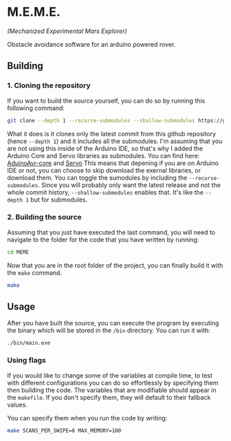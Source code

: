 # M.E.M.E.
*(Mechanized Experimental Mars Explorer)*

Obstacle avoidance software for an arduino powered rover.

## Building

### 1. Cloning the repository
If you want to build the source yourself, you can do so by running this following command:

```bash
git clone --depth 1 --recurse-submodules --shallow-submodules https://github.com/Perseus333/MEME.git
```

What it does is it clones only the latest commit from this github repository (hence `--depth 1`) and it includes all the submodules. I'm assuming that you are not using this inside of the Arduino IDE, so that's why I added the Arduino Core and Servo libraries as submodules. You can find here: [AduinoAvr-core](https://github.com/arduino/ArduinoCore-avr) and [Servo](https://github.com/arduino-libraries/Servo)  This means that depening if you are on Arduino IDE or not, you can choose to skip download the exernal libraries, or download them. You can toggle the sumodules by including the `--recurse-submodules`. Since you will probably only want the latest release and not the whole commit history, `--shallow-submodules` enables that. It's like the `--depth 1` but for submodules.

### 2. Building the source

Assuming that you just have executed the last command, you will need to navigate to the folder for the code that you have written by running:

```bash
cd MEME
```

Now that you are in the root folder of the project, you can finally build it with the `make` command.

```bash
make
```

## Usage

After you have built the source, you can execute the program by executing the binary which will be stored in the `/bin` directory. You can run it with:

`./bin/main.exe`

### Using flags

If you would like to change some of the variables at compile time, to test with different configurations you can do so effortlessly by specifying them then building the code. The variables that are modifiable should appear in the `makefile`. If you don't specify them, they will default to their fallback values.

You can specify them when you run the code by writing:

```bash
make SCANS_PER_SWIPE=8 MAX_MEMORY=100
```
